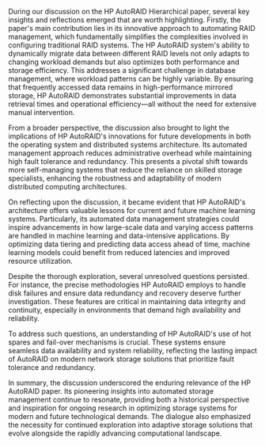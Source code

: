 During our discussion on the HP AutoRAID Hierarchical paper, several key insights and reflections emerged that are worth highlighting. Firstly, the paper's main contribution lies in its innovative approach to automating RAID management, which fundamentally simplifies the complexities involved in configuring traditional RAID systems. The HP AutoRAID system's ability to dynamically migrate data between different RAID levels not only adapts to changing workload demands but also optimizes both performance and storage efficiency. This addresses a significant challenge in database management, where workload patterns can be highly variable. By ensuring that frequently accessed data remains in high-performance mirrored storage, HP AutoRAID demonstrates substantial improvements in data retrieval times and operational efficiency—all without the need for extensive manual intervention.

From a broader perspective, the discussion also brought to light the implications of HP AutoRAID's innovations for future developments in both the operating system and distributed systems architecture. Its automated management approach reduces administrative overhead while maintaining high fault tolerance and redundancy. This presents a pivotal shift towards more self-managing systems that reduce the reliance on skilled storage specialists, enhancing the robustness and adaptability of modern distributed computing architectures.

On reflecting upon the discussion, it became evident that HP AutoRAID's architecture offers valuable lessons for current and future machine learning systems. Particularly, its automated data management strategies could inspire advancements in how large-scale data and varying access patterns are handled in machine learning and data-intensive applications. By optimizing data tiering and predicting data access ahead of time, machine learning models could benefit from reduced latencies and improved resource utilization.

Despite the thorough exploration, several unresolved questions persisted. For instance, the precise methodologies HP AutoRAID employs to handle disk failures and ensure data redundancy and recovery deserve further investigation. These features are critical in maintaining data integrity and continuity, especially in environments that demand high availability and reliability.

To address such questions, an understanding of HP AutoRAID's use of hot spares and fail-over mechanisms is crucial. These systems ensure seamless data availability and system reliability, reflecting the lasting impact of AutoRAID on modern network storage solutions that prioritize fault tolerance and redundancy.

In summary, the discussion underscored the enduring relevance of the HP AutoRAID paper. Its pioneering insights into automated storage management continue to resonate, providing both a historical perspective and inspiration for ongoing research in optimizing storage systems for modern and future technological demands. The dialogue also emphasized the necessity for continued exploration into adaptive storage solutions that evolve alongside the rapidly advancing computational landscape.